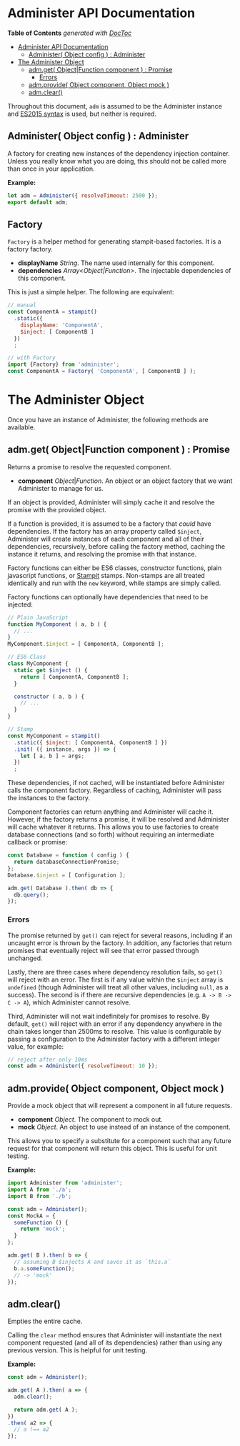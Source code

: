 # Administer API Documentation

<!-- START doctoc generated TOC please keep comment here to allow auto update -->
<!-- DON'T EDIT THIS SECTION, INSTEAD RE-RUN doctoc TO UPDATE -->
**Table of Contents**  *generated with [DocToc](https://github.com/thlorenz/doctoc)*

- [Administer API Documentation](#administer-api-documentation)
  - [Administer( Object config ) : Administer](#administer-object-config---administer)
- [The Administer Object](#the-administer-object)
  - [adm.get( Object|Function component ) : Promise](#admget-objectfunction-component---promise)
    - [Errors](#errors)
  - [adm.provide( Object component, Object mock )](#admprovide-object-component-object-mock-)
  - [adm.clear()](#admclear)

<!-- END doctoc generated TOC please keep comment here to allow auto update -->

Throughout this document, `adm` is assumed to be the Administer instance and
[ES2015 syntax](http://babeljs.io/docs/learn-es2015/) is used, but neither is required.

## Administer( Object config ) : Administer

A factory for creating new instances of the dependency injection container. Unless you really know
what you are doing, this should not be called more than once in your application.

**Example:**

```js
let adm = Administer({ resolveTimeout: 2500 });
export default adm;
```

## Factory

`Factory` is a helper method for generating stampit-based factories. It is a factory factory.

- **displayName** *String*. The name used internally for this component.
- **dependencies** *Array<Object|Function>*. The injectable dependencies of this component.

This is just a simple helper. The following are equivalent:

```js
// manual
const ComponentA = stampit()
  .static({
    displayName: 'ComponentA',
    $inject: [ ComponentB ]
  })
  ;

// with Factory
import {Factory} from 'administer';
const ComponentA = Factory( 'ComponentA', [ ComponentB ] );
```

# The Administer Object

Once you have an instance of Administer, the following methods are available.

## adm.get( Object|Function component ) : Promise

Returns a promise to resolve the requested component.

- **component** *Object*|*Function*. An object or an object factory that we want Administer to
  manage for us.

If an object is provided, Administer will simply cache it and resolve the promise with the provided
object.

If a function is provided, it is assumed to be a factory that *could* have dependencies. If the
factory has an array property called `$inject`, Administer will create instances of each component
and all of their dependencies, recursively, before calling the factory method, caching the
instance it returns, and resolving the promise with that instance.

Factory functions can either be ES6 classes, constructor functions, plain javascript functions, or
[Stampit](https://github.com/stampit-org/stampit) stamps. Non-stamps are all treated identically and
run with the `new` keyword, while stamps are simply called.

Factory functions can optionally have dependencies that need to be injected:

```js
// Plain JavaScript
function MyComponent ( a, b ) {
  // ...
}
MyComponent.$inject = [ ComponentA, ComponentB ];

// ES6 Class
class MyComponent {
  static get $inject () {
    return [ ComponentA, ComponentB ];
  }

  constructor ( a, b ) {
    // ...
  }
}

// Stamp
const MyComponent = stampit()
  .static({ $inject: [ ComponentA, ComponentB ] })
  .init( ({ instance, args }) => {
    let [ a, b ] = args;
  })
  ;
```

These dependencies, if not cached, will be instantiated before Administer calls the component
factory. Regardless of caching, Administer will pass the instances to the factory.

Component factories can return anything and Administer will cache it. However, if the factory
returns a promise, it will be resolved and Administer will cache whatever it returns. This allows
you to use factories to create database connections (and so forth) without requiring an intermediate
callback or promise:

```js
const Database = function ( config ) {
  return databaseConnectionPromise;
};
Database.$inject = [ Configuration ];

adm.get( Database ).then( db => {
  db.query();
});
```

### Errors

The promise returned by `get()` can reject for several reasons, including if an uncaught error is
thrown by the factory. In addition, any factories that return promises that eventually reject will
see that error passed through unchanged.

Lastly, there are three cases where dependency resolution fails, so `get()` will reject with an
error.  The first is if any value within the `$inject` array is `undefined` (though Administer will
treat all other values, including `null`, as a success). The second is if there are recursive
dependencies (e.g. `A -> B -> C -> A`), which Administer cannot resolve.

Third, Administer will not wait indefinitely for promises to resolve. By default, `get()` will
reject with an error if any dependency anywhere in the chain takes longer than 2500ms to resolve.
This value is configurable by passing a configuration to the Administer factory with a different
integer value, for example:

```js
// reject after only 10ms
const adm = Administer({ resolveTimeout: 10 });
```

## adm.provide( Object component, Object mock )

Provide a mock object that will represent a component in all future requests.

* **component** *Object*. The component to mock out.
* **mock** *Object*. An object to use instead of an instance of the component.

This allows you to specify a substitute for a component such that any future request for that
component will return this object. This is useful for unit testing.

**Example:**

```js
import Administer from 'administer';
import A from './a';
import B from './b';

const adm = Administer();
const MockA = {
  someFunction () {
    return 'mock';
  }
};

adm.get( B ).then( b => {
  // assuming B $injects A and saves it as `this.a`
  b.a.someFunction();
  // -> 'mock'
});
```

## adm.clear()

Empties the entire cache.

Calling the `clear` method ensures that Administer will instantiate the next component requested
(and all of its dependencies) rather than using any previous version. This is helpful for unit
testing.

**Example:**

```js
const adm = Administer();

adm.get( A ).then( a => {
  adm.clear();

  return adm.get( A );
})
.then( a2 => {
  // a !== a2
});
```


